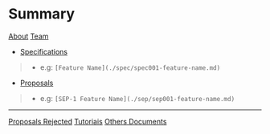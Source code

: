 # Summary

[About](./about.md)
[Team](./team.md)

* [Specifications](./spec.md)
> - e.g: `[Feature Name](./spec/spec001-feature-name.md)`

* [Proposals](./sep.md)
> - e.g: `[SEP-1 Feature Name](./sep/sep001-feature-name.md)`

-----------
[Proposals Rejected](./sep-rejected.md)
[Tutoriais](tutorial.md)
[Others Documents](other.md)

